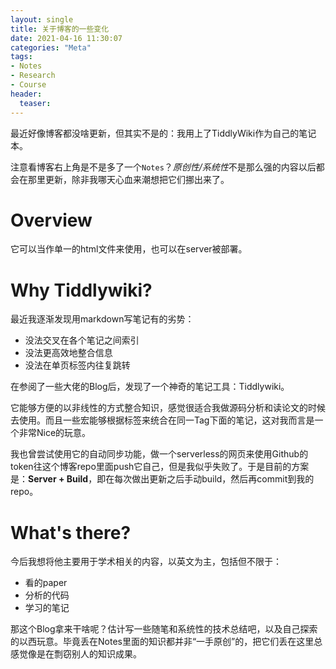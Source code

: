 ```yaml
---
layout: single
title: 关于博客的一些变化
date: 2021-04-16 11:30:07
categories: "Meta"
tags:
- Notes
- Research
- Course
header:
  teaser: 
---
```


最近好像博客都没啥更新，但其实不是的：我用上了TiddlyWiki作为自己的笔记本。

注意看博客右上角是不是多了一个`Notes`？*原创性/系统性*不是那么强的内容以后都会在那里更新，除非我哪天心血来潮想把它们挪出来了。

# Overview

它可以当作单一的html文件来使用，也可以在server被部署。

# Why Tiddlywiki?

最近我逐渐发现用markdown写笔记有的劣势：
- 没法交叉在各个笔记之间索引
- 没法更高效地整合信息
- 没法在单页标签内往复跳转

在参阅了一些大佬的Blog后，发现了一个神奇的笔记工具：Tiddlywiki。

它能够方便的以非线性的方式整合知识，感觉很适合我做源码分析和读论文的时候去使用。而且一些宏能够根据标签来统合在同一Tag下面的笔记，这对我而言是一个非常Nice的玩意。

我也曾尝试使用它的自动同步功能，做一个serverless的网页来使用Github的token往这个博客repo里面push它自己，但是我似乎失败了。于是目前的方案是：**Server + Build**，即在每次做出更新之后手动build，然后再commit到我的repo。

# What's there?

今后我想将他主要用于学术相关的内容，以英文为主，包括但不限于：

- 看的paper
- 分析的代码
- 学习的笔记

那这个Blog拿来干啥呢？估计写一些随笔和系统性的技术总结吧，以及自己探索的以西玩意。毕竟丢在Notes里面的知识都并非“一手原创”的，把它们丢在这里总感觉像是在剽窃别人的知识成果。